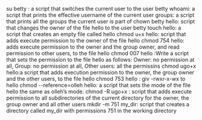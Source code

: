 su betty :  a script that switches the current user to the user betty
whoami: a script that prints the effective username of the current user
groups: a script that prints all the groups the current user is part of
chown betty hello: script that changes the owner of the file hello to the user betty
touch hello: a script that creates an empty file called hello
chmod u+x hello: script that adds execute permission to the owner of the file hello
chmod 754 hello: adds execute permission to the owner and the group owner, and read permission to other users, to the file hello
chmod 007 hello :Write a script that sets the permission to the file hello as follows: Owner: no permission at all, Group: no permission at all, Other users: all the permissins
chmod ugo+x hello:a script that adds execution permission to the owner, the group owner and the other users, to the file hello
chmod 753 hello : giv -rwxr-x-wx to hello
chmod --reference=olleh hello: a script that sets the mode of the file hello the same as olleh’s mode.
chmod -R ugo+x : script that adds execute permission to all subdirectories of the current directory for the owner, the group owner and all other users
mkdir -m 751 my_dir: script that creates a directory called my_dir with permissions 751 in the working directory
